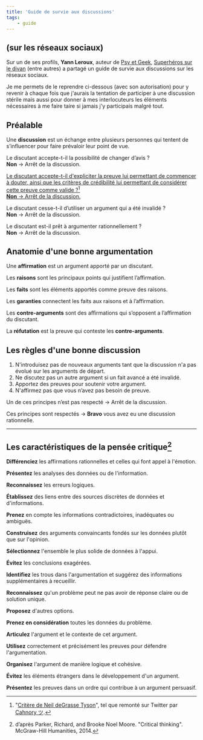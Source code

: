 ```yaml
---
title: 'Guide de survie aux discussions'
tags:
    - guide
---
```


## (sur les réseaux sociaux)

Sur un de ses profils, **Yann Leroux**, auteur de [Psy et Geek](http://www.psyetgeek.com/), [Superhéros sur le divan](http://superherossurledivan.blogspot.fr/) (entre autres) a partagé un guide de survie aux discussions sur les réseaux sociaux.

Je me permets de le reprendre ci-dessous (avec son autorisation) pour y revenir à chaque fois que j'aurais la tentation de participer à une discussion stérile mais aussi pour donner à mes interlocuteurs les éléments nécessaires à me faire taire si jamais j'y participais malgré tout.

<!-- more -->

## Préalable

Une **discussion** est un échange entre plusieurs personnes qui tentent de s’influencer pour faire prévaloir leur point de vue.

Le discutant accepte-t-il la possibilité de changer d’avis ?  
**Non** → Arrêt de la discussion.

<ins class="bloc" datetime="2018-06-20">Le discutant accepte-t-il d'expliciter la preuve lui permettant de commencer à douter, ainsi que les critères de crédibilité lui permettant de considérer cette preuve comme valide ?[^nt]<br/>
**Non** → Arrêt de la discussion.</ins>

[^nt]: "[Critère de Neil deGrasse Tyson](https://www.youtube.com/watch?time_continue=60&v=Zni00B36f7E)", tel que remonté sur Twitter par [Cahnory ツ](https://twitter.com/cahnory).

Le discutant cesse-t-il d’utiliser un argument qui a été invalidé ?  
**Non** → Arrêt de la discussion.

Le discutant est-il prêt à argumenter rationnellement ?  
**Non** → Arrêt de la discussion.

## Anatomie d'une bonne argumentation

Une **affirmation** est un argument apporté par un discutant.

Les **raisons** sont les principaux points qui justifient l’affirmation.

Les **faits** sont les éléments apportés comme preuve des raisons.

Les **garanties** connectent les faits aux raisons et à l’affirmation.

Les **contre-arguments** sont des affirmations qui s’opposent a l’affirmation du discutant.

La **réfutation** est la preuve qui conteste les **contre-arguments**.

## Les règles d'une bonne discussion

1.  N'introduisez pas de nouveaux arguments tant que la discussion n'a pas évolué sur les arguments de départ.
1.  Ne discutez pas un autre argument si un fait avancé a été invalidé.
1.  Apportez des preuves pour soutenir votre argument.
1.  N'affirmez pas que vous n’avez pas besoin de preuve.

Un de ces principes n’est pas respecté → Arrêt de la discussion.

Ces principes sont respectés → **Bravo** vous avez eu une discussion rationnelle.

***

## Les caractéristiques de la pensée critique[^1]

[^1]: d’après Parker, Richard, and Brooke Noel Moore. "Critical thinking". McGraw-Hill Humanities, 2014.

**Différenciez** les affirmations rationnelles et celles qui font appel à l'émotion.

**Présentez** les analyses des données ou de l'information.

**Reconnaissez** les erreurs logiques.

**Établissez** des liens entre des sources discrètes de données et d'informations.

**Prenez** en compte les informations contradictoires, inadéquates ou ambiguës.

**Construisez** des arguments convaincants fondés sur les données plutôt que sur l'opinion.

**Sélectionnez** l'ensemble le plus solide de données à l'appui.

**Évitez** les conclusions exagérées.

**Identifiez** les trous dans l'argumentation et suggérez des informations supplémentaires à recueillir.

**Reconnaissez** qu'un problème peut ne pas avoir de réponse claire ou de solution unique.

**Proposez** d'autres options.

**Prenez en considération** toutes les données du problème.

**Articulez** l'argument et le contexte de cet argument.

**Utilisez** correctement et précisément les preuves pour défendre l'argumentation.

**Organisez** l'argument de manière logique et cohésive.

**Évitez** les éléments étrangers dans le développement d'un argument.

**Présentez** les preuves dans un ordre qui contribue à un argument persuasif.
